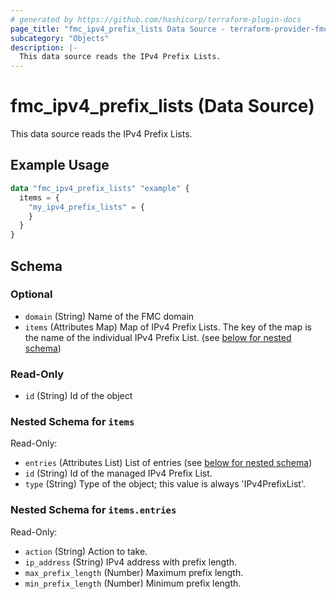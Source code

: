 ```yaml
---
# generated by https://github.com/hashicorp/terraform-plugin-docs
page_title: "fmc_ipv4_prefix_lists Data Source - terraform-provider-fmc"
subcategory: "Objects"
description: |-
  This data source reads the IPv4 Prefix Lists.
---
```


# fmc_ipv4_prefix_lists (Data Source)

This data source reads the IPv4 Prefix Lists.

## Example Usage

```terraform
data "fmc_ipv4_prefix_lists" "example" {
  items = {
    "my_ipv4_prefix_lists" = {
    }
  }
}
```

<!-- schema generated by tfplugindocs -->
## Schema

### Optional

- `domain` (String) Name of the FMC domain
- `items` (Attributes Map) Map of IPv4 Prefix Lists. The key of the map is the name of the individual IPv4 Prefix List. (see [below for nested schema](#nestedatt--items))

### Read-Only

- `id` (String) Id of the object

<a id="nestedatt--items"></a>
### Nested Schema for `items`

Read-Only:

- `entries` (Attributes List) List of entries (see [below for nested schema](#nestedatt--items--entries))
- `id` (String) Id of the managed IPv4 Prefix List.
- `type` (String) Type of the object; this value is always 'IPv4PrefixList'.

<a id="nestedatt--items--entries"></a>
### Nested Schema for `items.entries`

Read-Only:

- `action` (String) Action to take.
- `ip_address` (String) IPv4 address with prefix length.
- `max_prefix_length` (Number) Maximum prefix length.
- `min_prefix_length` (Number) Minimum prefix length.
